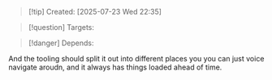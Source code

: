
>[!tip] Created: [2025-07-23 Wed 22:35]

>[!question] Targets: 

>[!danger] Depends: 

And the tooling should split it out into different places you you can just voice navigate aroudn, and it always has things loaded ahead of time.